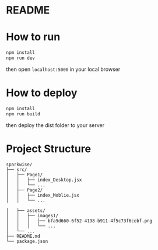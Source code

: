 # README

# How to run
```bash
npm install
npm run dev
```
then open `localhost:5000` in your local browser

# How to deploy
```bash
npm install
npm run build
```
then deploy the dist folder to your server


# Project Structure
```
sparkwise/
├── src/
│   ├── Page1/
│   │   ├── index_Desktop.jsx
│   │   └── ...
│   ├── Page2/
│   │   ├── index_Moblie.jsx
│   │   └── ...

│   ├── assets/
│   │   ├── images1/
│   │   │   ├── bfa9d660-6f52-4198-b911-4f5c73f6cebf.png
│   │   │   └── ...
│   └── ...
├── README.md
└── package.json
```

